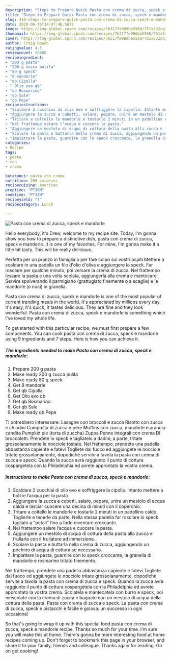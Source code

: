 ```yaml
---
description: "Steps to Prepare Quick Pasta con crema di zucca, speck e mandorle"
title: "Steps to Prepare Quick Pasta con crema di zucca, speck e mandorle"
slug: 410-steps-to-prepare-quick-pasta-con-crema-di-zucca-speck-e-mandorle
date: 2020-06-15T14:47:48.507Z
image: https://img-global.cpcdn.com/recipes/7b317fe90dbe5568/751x532cq70/pasta-con-crema-di-zucca-speck-e-mandorle-recipe-main-photo.jpg
thumbnail: https://img-global.cpcdn.com/recipes/7b317fe90dbe5568/751x532cq70/pasta-con-crema-di-zucca-speck-e-mandorle-recipe-main-photo.jpg
cover: https://img-global.cpcdn.com/recipes/7b317fe90dbe5568/751x532cq70/pasta-con-crema-di-zucca-speck-e-mandorle-recipe-main-photo.jpg
author: Craig Bowen
ratingvalue: 4.5
reviewcount: 28686
recipeingredient:
- "200 g pasta"
- "200 g zucca pulita"
- "80 g speck"
- "8 mandorle"
- "qb Cipolla"
- " Olio evo qb"
- "qb Rosmarino"
- "qb Sale"
- "qb Pepe"
recipeinstructions:
- "Scaldare 2 cucchiai di olio evo e soffriggere la cipolla. Intanto mettere a bollire l’acqua per la pasta."
- "Aggiungere la zucca a cubetti, salare, pepare, unire un mestolo di acqua calda e lasciar cuocere una decina di minuti con il coperchio."
- "Tritare a coltello le mandorle e tostarle 2 minuti in un padellino caldo. Toglierle e tenerle da parte. Nella stessa padella far rosolare lo speck tagliato a “petali” fino a farlo diventare croccante."
- "Nel frattempo salare l’acqua e cuocere la pasta."
- "Aggiungere un mestolo di acqua di cottura della pasta alla zucca e frullarla con il frullatore ad immersione."
- "Scolare la pasta e buttarla nella crema di zucca, aggiungendo un pochino di acqua di cottura se necessario."
- "Impiattare la pasta, guarnire con lo speck croccante, la granella di mandorle e rosmarino tritato finemente."
categories:
- Recipe
tags:
- pasta
- con
- crema

katakunci: pasta con crema 
nutrition: 209 calories
recipecuisine: American
preptime: "PT30M"
cooktime: "PT34M"
recipeyield: "4"
recipecategory: Lunch

---
```



![Pasta con crema di zucca, speck e mandorle](https://img-global.cpcdn.com/recipes/7b317fe90dbe5568/751x532cq70/pasta-con-crema-di-zucca-speck-e-mandorle-recipe-main-photo.jpg)

Hello everybody, it's Drew, welcome to my recipe site. Today, I'm gonna show you how to prepare a distinctive dish, pasta con crema di zucca, speck e mandorle. It is one of my favorites. For mine, I'm gonna make it a little bit tasty. This will be really delicious.

Perfetta per un pranzo in famiglia o per fare colpo sui vostri ospiti Mettere a scaldare in una padella un filo d&#39;olio d&#39;oliva e aggiungere lo speck. Far rosolare per qualche minuto, poi versare la crema di zucca. Nel frattempo lessare la pasta e una volta scolata, aggiungerla alla crema e mantecare. Servire spolverando il parmigiano (grattugiato finemente o a scaglie) e le mandorle (o noci) in granella.

Pasta con crema di zucca, speck e mandorle is one of the most popular of current trending meals in the world. It's appreciated by millions every day. It's easy, it's quick, it tastes delicious. They are fine and they look wonderful. Pasta con crema di zucca, speck e mandorle is something which I've loved my whole life.


To get started with this particular recipe, we must first prepare a few components. You can cook pasta con crema di zucca, speck e mandorle using 9 ingredients and 7 steps. Here is how you can achieve it.

<!--inarticleads1-->

##### The ingredients needed to make Pasta con crema di zucca, speck e mandorle:

1. Prepare 200 g pasta
1. Make ready 200 g zucca pulita
1. Make ready 80 g speck
1. Get 8 mandorle
1. Get qb Cipolla
1. Get  Olio evo qb
1. Get qb Rosmarino
1. Get qb Sale
1. Make ready qb Pepe


Ti potrebbero interessare: Lasagne con broccoli e zucca Risotto con zucca e chiodini Composta di zucca e pere Muffins con zucca, mandorle e arancia candita Pumpkin pie (torta di zuccha) Zuppa Penne integrali con crema DI broccoletti. Prendete lo speck e tagliatelo a dadini; a parte, tritate grossolanamente le nocciole tostate. Nel frattempo, prendete una padella abbastanza capiente e fatevi Togliete dal fuoco ed aggiungete le nocciole tritate grossolanamente, dopodichè servite a tavola la pasta con crema di zucca e speck. Quando la zucca avrà raggiunto il punto di cottura cospargetela con la Philadelphia ed avrete approntato la vostra crema. 

<!--inarticleads2-->

##### Instructions to make Pasta con crema di zucca, speck e mandorle:

1. Scaldare 2 cucchiai di olio evo e soffriggere la cipolla. Intanto mettere a bollire l’acqua per la pasta.
1. Aggiungere la zucca a cubetti, salare, pepare, unire un mestolo di acqua calda e lasciar cuocere una decina di minuti con il coperchio.
1. Tritare a coltello le mandorle e tostarle 2 minuti in un padellino caldo. Toglierle e tenerle da parte. Nella stessa padella far rosolare lo speck tagliato a “petali” fino a farlo diventare croccante.
1. Nel frattempo salare l’acqua e cuocere la pasta.
1. Aggiungere un mestolo di acqua di cottura della pasta alla zucca e frullarla con il frullatore ad immersione.
1. Scolare la pasta e buttarla nella crema di zucca, aggiungendo un pochino di acqua di cottura se necessario.
1. Impiattare la pasta, guarnire con lo speck croccante, la granella di mandorle e rosmarino tritato finemente.


Nel frattempo, prendete una padella abbastanza capiente e fatevi Togliete dal fuoco ed aggiungete le nocciole tritate grossolanamente, dopodichè servite a tavola la pasta con crema di zucca e speck. Quando la zucca avrà raggiunto il punto di cottura cospargetela con la Philadelphia ed avrete approntato la vostra crema. Scolatela e mantecatela con burro e speck, poi mescolate con la crema di zucca e bagnate con un mestolo di acqua della cottura della pasta. Pasta con crema di zucca e speck. La pasta con crema di zucca, speck e pistacchi è facile e golosa: un successo in ogni occasione! 

So that's going to wrap it up with this special food pasta con crema di zucca, speck e mandorle recipe. Thanks so much for your time. I'm sure you will make this at home. There's gonna be more interesting food at home recipes coming up. Don't forget to bookmark this page in your browser, and share it to your family, friends and colleague. Thanks again for reading. Go on get cooking!
